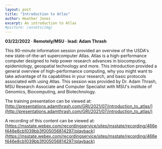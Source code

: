 ```yaml
---
layout: post
title: "Introduction to Atlas"
author: Heather Jones
excerpt: An introduction to Atlas
#picture: /assets/img/
---
```


**03/22/2022 &middot;   Remotely/MSU   &middot;   lead: Adam Thrash**   


This 90-minute information session provided an overview of the USDA's new state-of-the-art supercomputer Atlas.  Atlas is a high-performance computer designed to 
help power research advances in biocomputing, epidemiology, geospatial technology and more.  This introduction provided a general overview of high-performance 
computing, why you might want to take advantage of its capabilities in your research, and basic protocols associated with using Atlas.  This session was provided 
by Dr. Adam Thrash, MSU Research Associate and Computer Specialist with MSU's institute of Genomics, Biocomputing, and Biotechnology. 

The training presentation can be viewed at: 
[http://presentations.adamthrash.com/GRI/2021/07/introduction_to_atlas/](http://presentations.adamthrash.com/GRI/2021/07/introduction_to_atlas/)

A recording of this content can be viewed at: [https://msstate.webex.com/recordingservice/sites/msstate/recording/466ef446e8cb1039bb3f005056814297/playback](https://msstate.webex.com/recordingservice/sites/msstate/recording/466ef446e8cb1039bb3f005056814297/playback)

